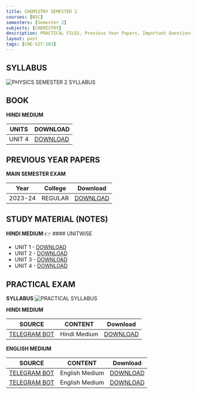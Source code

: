 ```yaml
---
title: CHEMISTRY SEMESTER 2
courses: [BSC]
semesters: [Semester 2]
subjects: [CHEMISTRY]
description: PRACTICAL FILES, Previous Year Papers, Important Questions, Syllabus and more study materials
layout: post
tags: [CHE-52T-103]
---
```

## SYLLABUS
![PHYSICS SEMESTER 2 SYLLABUS](https://assets.edumate.life/dl/id/158/photo_1755779499.jpg)


## BOOK
**HINDI MEDIUM**

|UNITS|DOWNLOAD|
|-----|--------|
|UNIT 4|[DOWNLOAD](https://assets.edumate.life/dl/id/178/UNIT_4.PDF)|

## PREVIOUS YEAR PAPERS 

**MAIN SEMESTER EXAM**

| Year     | College | Download |
|----------|---------|----------|
|2023-24 | REGULAR | [DOWNLOAD](https://assets.edumate.life/dl/id/188/Che-sem-2-2023-24.pdf)|


## STUDY MATERIAL (NOTES)


**HINDI MEDIUM**
👉 #### UNITWISE
   - UNIT 1 - [DOWNLOAD](https://assets.edumate.life/dl/a-id/a68a95302921409.48501932)
   - UNIT 2 - [DOWNLOAD](https://assets.edumate.life/dl/a-id/a68a954b26591f5.80832290)
   - UNIT 3 - [DOWNLOAD](https://assets.edumate.life/dl/a-id/a68a9551a9715d4.23180698)
   - UNIT 4 - [DOWNLOAD](https://assets.edumate.life/dl/id/180/Chemical_kinetics.pdf)

## PRACTICAL EXAM
**SYLLABUS**
![PRACTICAL SYLLABUS](https://assets.edumate.life/dl/id/186/photo_1755927023.jpg)

**HINDI MEDIUM**

| SOURCE   | CONTENT | Download |
|----------|---------|----------|
|[TELEGRAM BOT](https://t.me/Rajasthan_UniversityBot) | Hindi Medium | [DOWNLOAD](https://assets.edumate.life/dl/id/168/B.Sc._2-sem_physics_pratical_Hindi_medium_.pdf)|

**ENGLISH MEDIUM**

| SOURCE   | CONTENT | Download |
|----------|---------|----------|
|[TELEGRAM BOT](https://t.me/Rajasthan_UniversityBot) | English Medium | [DOWNLOAD](https://assets.edumate.life/dl/id/170/physics_record_semester-2.pdf)|
|[TELEGRAM BOT](https://t.me/Rajasthan_UniversityBot) | English Medium | [DOWNLOAD](https://assets.edumate.life/dl/id/172/PHYSICS_2_SEM_LAB_RECORD_ENGLISH.pdf)|
